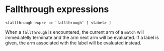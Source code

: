 # Fallthrough expressions
```
<fallthrough-expr> := 'fallthrough' [ <label> ]
```

When a `fallthrough` is encountered, the current arm of a `match` will immediatelly terminate and the arm next arm will be evaluated.
If a label is given, the arm associated with the label will be evaluated instead.
